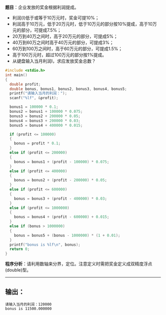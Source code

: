 **题目**：企业发放的奖金根据利润提成。

- 利润(I)低于或等于10万元时，奖金可提10%；
- 利润高于10万元，低于20万元时，低于10万元的部分按10%提成，高于10万元的部分，可提成7.5%；
- 20万到40万之间时，高于20万元的部分，可提成5%；
- 40万到60万之间时高于40万元的部分，可提成3%；
- 60万到100万之间时，高于60万元的部分，可提成1.5%；
- 高于100万元时，超过100万元的部分按1%提成。
- 从键盘输入当月利润I，求应发放奖金总数？

```c
#include <stdio.h>
int main()
{
  double profit;
  double bonus, bonus1, bonus2, bonus3, bonus4, bonus5;
  printf("请输入当月的利润：");
  scanf("%lf", &profit);

  bonus1 = 100000 * 0.1;
  bonus2 = bonus1 + 100000 * 0.075;
  bonus3 = bonus2 + 200000 * 0.05;
  bonus4 = bonus3 + 200000 * 0.03;
  bonus5 = bonus4 + 400000 * 0.015;

  if (profit <= 100000)
  {
    bonus = profit * 0.1;
  }
  else if (profit <= 200000)
  {
    bonus = bonus1 + (profit - 100000) * 0.075;
  }
  else if (profit <= 400000)
  {
    bonus = bonus2 + (profit - 200000) * 0.05;
  }
  else if (profit <= 600000)
  {
    bonus = bonus3 + (profit - 400000) * 0.03;
  }
  else if (profit <= 1000000)
  {
    bonus = bonus4 + (profit - 600000) + 0.015;
  }
  else if (bonus > 1000000)
  {
    bonus = bonus5 + (bonus - 1000000) * (1 + 0.01);
  }
  printf("bonus is %lf\n", bonus);
  return 0;
}
```
**程序分析**：请利用数轴来分界，定位。注意定义时需把奖金定义成双精度浮点(double)型。

-----
## 输出：
```
请输入当月的利润：120000
bonus is 11500.000000
```